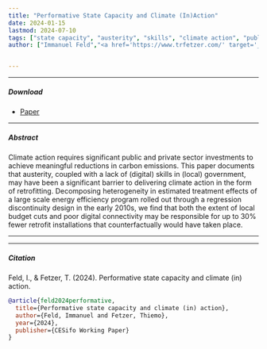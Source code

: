```yaml
---
title: "Performative State Capacity and Climate (In)Action" 
date: 2024-01-15
lastmod: 2024-07-10
tags: ["state capacity", "austerity", "skills", "climate action", "public economics"]
author: ["Immanuel Feld","<a href='https://www.trfetzer.com/' target='_blank'>Thiemo Fetzer</a>"]


---
```


---

##### Download

+ [Paper](Austerity-and-Climate-Inaction.pdf)

---

##### Abstract

Climate action requires significant public and private sector investments to achieve meaningful reductions in carbon emissions. This paper documents that austerity, coupled with a lack of (digital) skills in (local) government, may have been a significant barrier to delivering climate action in the form of retrofitting. Decomposing heterogeneity in estimated treatment effects of a large scale energy efficiency program rolled out through a regression discontinuity design in the early 2010s, we find that both the extent of local budget cuts and poor digital connectivity may be responsible for up to 30\% fewer retrofit installations that counterfactually would have taken place.

---


---

##### Citation

Feld, I., & Fetzer, T. (2024). Performative state capacity and climate (in) action.

```BibTeX
@article{feld2024performative,
  title={Performative state capacity and climate (in) action},
  author={Feld, Immanuel and Fetzer, Thiemo},
  year={2024},
  publisher={CESifo Working Paper}
}
```
